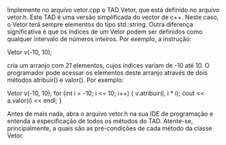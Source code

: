Implemente no arquivo vetor.cpp o TAD Vetor, que está definido no arquivo vetor.h.
Este TAD é uma versão simplificada do vector de c++.
Neste caso, o Vetor terá sempre elementos do tipo std::string.
Outra diferença significativa é que os índices de um Vetor podem ser definidos como qualquer intervalo de números inteiros.
Por exemplo, a instrução:

Vetor<int> v(-10, 10);

cria um arranjo com *21* elementos, cujos índices variam de -10 até 10. O programador pode acessar os elementos deste arranjo através de dois métodos atribuir() e valor(). Por exemplo:

Vetor<int> v(-10, 10);
for (int i = -10; i <= 10; i++) {
  v.atribuir(i, i * i);
  cout << a.valor(i) << endl;
}

Antes de mais nada, abra o arquivo vetor.h na sua IDE de programação e entenda a especificação de todos os métodos do TAD. Atente-se, principalmente, a quais são as pré-condições de cada método da classe Vetor.
